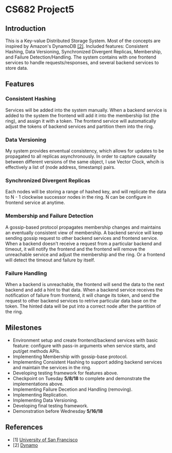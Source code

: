 # CS682 Project5

## Introduction

This is a Key-value Distributed Storage System. Most of the concepts are inspired by Amazon's DynamoDB [\[2\]](#references). Included features: Consistent Hashing, Data Versioning, Synchronized Divergent Replicas, Membership, and Failure Detection/Handling. The system contains with one frontend services to handle requests/responses, and several backend services to store data.

## Features

### Consistent Hashing

Services will be added into the system manually. When a backend service is added to the system the frontend will add it into the membership list (the ring), and assign it with a token. The frontend service will automatically adjust the tokens of backend services and partition them into the ring.

### Data Versioning

My system provides enventual consistency, which allows for updates to be propagated to all replicas asynchronously. In order to capture causality between different versions of the same object, I use Vector Clock, whcih is effectively a list of (node address, timestamp) pairs.

### Synchronized Divergent Replicas

Each nodes will be storing a range of hashed key, and will replicate the data to N - 1 clockwise successor nodes in the ring. N can be configure in frontend service at anytime.

### Membership and Failure Detection

A gossip-based protocol propagates membership changes and maintains an eventually consistent view of membership. A backend service will keep sending gossip request to other backend services and frontend service. When a backend doesn't receive a request from a particular backend and timeout, it will notify the frontend and the frontend will remove the unreachable service and adjust the membership and the ring. Or a frontend will detect the timeout and failure by itself.

### Failure Handling

When a backend is unreachable, the frontend will send the data to the next backend and add a hint to that data. When a backend service receives the notification of failure from frontend, it will change its token, and send the request to  other backend services to retrive particular data base on the token. The hinted data will be put into a correct node after the partition of the ring.

## Milestones

* Environment setup and create frontend/backend services with basic feature: configure with pass-in arguments when service starts, and put/get methods APIs.
* Implementing Membership with gossip-base protocol.
* Implementing Consistent Hashing to support adding backend services and maintain the services in the ring.
* Developing testing framework for features above.
* Checkpoint on Tuesday **5/8/18** to complete and demonstrate the implementations above.
* Implementing Failure Decetion and Handling (removing).
* Implementing Replication.
* Implementing Data Versioning.
* Developing final testing framework.
* Demonstration before Wednesday **5/16/18**

## References
* \[1\] [University of San Francisco](https://www.usfca.edu/)
* \[2\] [Dynamo](http://s3.amazonaws.com/AllThingsDistributed/sosp/amazon-dynamo-sosp2007.pdf)